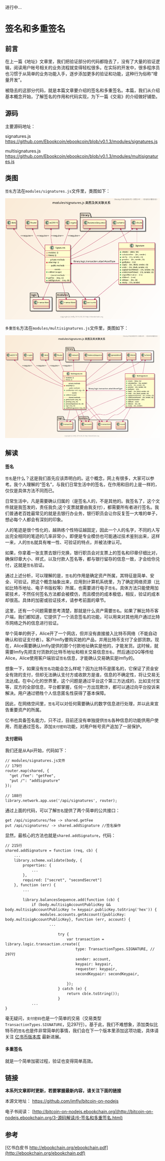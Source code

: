 进行中...

# 签名和多重签名

## 前言

在上一篇《地址》文章里，我们把验证部分的代码都隐去了，没有了大量的验证逻辑，阅读用户帐号相关的业务流程就变得轻松很多。在实际的开发中，很多程序员也习惯于从简单的业务功能入手，逐步添加更多的验证和功能，这种行为俗称“增量开发”。

被隐去的这部分代码，就是本篇文章要介绍的签名和多重签名。本篇，我们从介绍基本概念开始，了解签名的作用和代码实现，为下一篇《交易》的介绍做好铺垫。

## 源码

主要源码地址：

signatures.js https://github.com/Ebookcoin/ebookcoin/blob/v0.1.3/modules/signatures.js

multisignatures.js https://github.com/Ebookcoin/ebookcoin/blob/v0.1.3/modules/multisignatures.js

## 类图

`签名`方法在`modules/signatures.js`文件里，类图如下：

![signatures-class.png][]

`多重签名`方法在`modules/multisignatures.js`文件里，类图如下：

![multisignatures-class.png][]

## 解读

#### 签名

`签名`是什么？这是我们首先应该弄明白的。这个概念，网上有很多，大家可以参考。我个人理解的“签名”，与我们日常生活中的签名，在作用和目的上是一样的，仅仅是具体方法不同而已。

日常生活中，凡是需要确认归属的（是签名人的，不是其他的。我签名了，这个文件就是我签发的，责任我负;这个支票就要由我支付），都需要所有者进行签名。我们普通老百姓最常见的就是去银行办业务，银行职员会让你反复签一大堆的单子，想必每个人都会有深刻的印象。

人的笔迹是很个性化的，越熟练个性特征越固定，因此一个人的名字，不同的人写出完全相同的笔迹的几率非常小，即便是专业模仿也可能通过技术鉴别出来，这样一来，人的`签名`就具有唯一性、可验证的特点，并被法律认可。

如果，你拿着一张支票去银行兑换，银行职员会对支票上的签名和印章仔细比对，确保印章大小、样式，以及付款人签名等，都与银行留存的信息一致，才会给你兑付，这就是`签名`验证。

通过上述分析，可以理解的是，`签名`的作用是确定资产所属，其特征是简单、安全、可验证。把这个概念抽象出来，应用到计算机系统里，为了确定网络资源（比如比特币地址、电子书版权等）所属，也需要进行电子`签名`，具体方法只能使用加密技术，不然任何签名方法都会被模仿，而且模仿的成本极低，相反，验证的成本却很高。具体的加密或验证技术，请参考前面的章节。

这里，还有一个问题需要思考清楚，那就是什么资产需要`签名`。如果了解比特币客户端，我们都知道，它提供了一个消息签名的功能，可以用来对其他用户通过比特币网络之外的信息进行验证。

举个简单的例子，Alice开了一个网店，但并没有直接接入比特币网络（不能自动确认和验证支付者）。客户Imfly要购买她的产品，并用比特币支付了全部货款。现在，Alice需要确认Imfly提供的那个付款地址确实是他的，才能发货。这时候，就需要Imfly先把支付货款的比特币地址和相关交易信息`签名`，然后通过QQ等传给Alice，Alice使用客户端验证`签名`信息，才能确认交易确实是Imfly的。

想象一下，如果没有`签名`功能会怎么样呢？因为比特币是匿名的，它保证了资金安全有效的支付，但却无法确认支付方或收款方是谁，信息的不确定性，将让交易无法达成。在中心化的世界里，这个问题是通过平台这个第三方达成的，比如支付宝等，双方的全部信息，平台都掌握，任何一方出现欺诈，都可以通过向平台投诉来解决。用户通过牺牲个人信息匿名性获得了基本保障。

因此，在网络空间里，`签名`可以对任何需要确认的数字信息进行处理，并以此来宣告重要资产的所属。

亿书也具备签名能力，只不过，目前还没有单独提供`签名`各种信息的功能供用户使用，而是通过签名，添加`支付密码`功能，对用户帐号资产追加了一层保护。

#### 支付密码

我们还是从Api开始，代码如下：

```
// modules/signatures.js文件
// 179行
router.map(shared, {
  "get /fee": "getFee",
  "put /": "addSignature"
});

// 188行
library.network.app.use('/api/signatures', router);
```

通过上面的代码，可以了解`签名`提供了两个简单的公共接口：

```
get /api/signatures/fee -> shared.getFee
put /api/signatures/ -> shared.addSignature //签名操作
```

显然，最核心的方法也就是`shared.addSignature`，代码：

```
// 215行
shared.addSignature = function (req, cb) {
	...
	library.scheme.validate(body, {
		properties: {
			...
		},
		required: ["secret", "secondSecret"]
	}, function (err) {
		...

		library.balancesSequence.add(function (cb) {
			if (body.multisigAccountPublicKey && body.multisigAccountPublicKey != keypair.publicKey.toString('hex')) {
				modules.accounts.getAccount({publicKey: body.multisigAccountPublicKey}, function (err, account) {
					...

						try {
							var transaction = library.logic.transaction.create({
								type: TransactionTypes.SIGNATURE, // 297行
								sender: account,
								keypair: keypair,
								requester: keypair,
								secondKeypair: secondKeypair,

							});
						} catch (e) {
							return cb(e.toString());
						}
            ...			
}
```

毫无疑问，`支付密码`也是一个简单的交易（交易类型`TransactionTypes.SIGNATURE`，见297行）。基于此，我们不难想象，添加类似比特币的`签名`也是件非常简单的事情，我们会在下一个版本里添加这项功能，具体请关注 [亿书币版本库][] 最新进展。

#### 多重签名

就是一个简单加密过程，验证也变得简单高效。

## 链接

**本系列文章即时更新，若要掌握最新内容，请关注下面的链接**

本源文地址： https://github.com/imfly/bitcoin-on-nodejs

电子书阅读： [http://bitcoin-on-nodejs.ebookchain.org](http://bitcoin-on-nodejs.ebookchain.org/3-源码解读/6-签名和多重签名.html)

## 参考

[亿书白皮书 http://ebookchain.org/ebookchain.pdf](http://ebookchain.org/ebookchain.pdf)

[亿书白皮书]: http://ebookchain.org/ebookchain.pdf

[亿书币版本库]: https://github.com/Ebookcoin/ebookcoin

[signatures-class.png]: ../styles/images/modules/signatures/signatures-class.png

[multisignatures-class.png]: ../styles/images/modules/signatures/multisignatures-class.png
